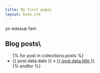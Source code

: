 ```yaml
---
title: My first pages
layout: base.njk
---
```



yo wassup fam

## Blog posts\

<ul>
{% for post in collections.posts %}
 <li><span>{{ post.data.date }}</span> &raquo; <a href="{{ post.url }}">{{ post.data.title }}</a></li>
{% endfor %}
</ul>

